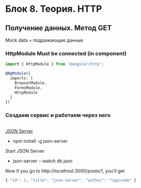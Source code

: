 # Блок 8. Теория. HTTP
## Получение данных. Метод GET

Mock data = подражающее данные

### HttpModule Must be connected (in component)
```ts
import { HttpModule } from '@angular/http';

@NgModule({
  imports: [
    BrowserModule,
    FormsModule,
    HttpModule
  ]
})
```

### Создаем сервис и работаем через него
```ts

```

[JSON Server](https://github.com/typicode/json-server)

* npm install -g json-server

Start JSON Server
* json-server --watch db.json

Now if you go to http://localhost:3000/posts/1, you'll get
```ts
{ "id": 1, "title": "json-server", "author": "typicode" }
```







